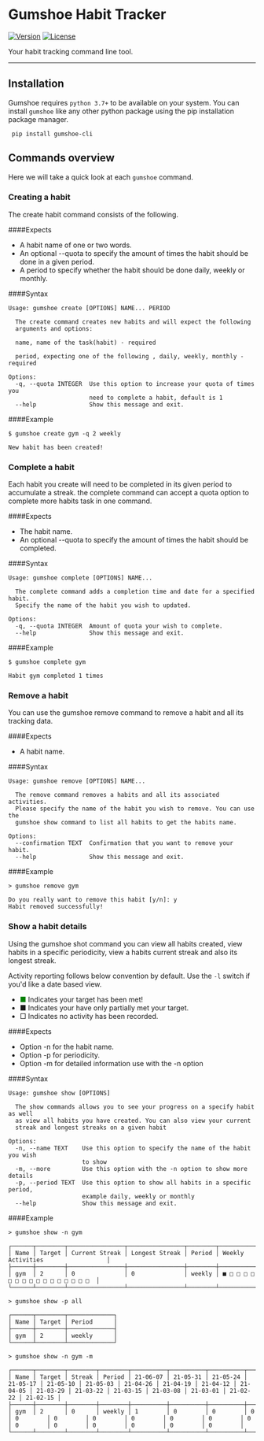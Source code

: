 # Gumshoe Habit Tracker

[![Version](https://img.shields.io/pypi/v/gumshoe-cli)](https://img.shields.io/pypi/v/gumshoe-cli)
[![License](https://img.shields.io/github/license/philipcsaplar/gumshoe-cli)](https://github.com/philipcsaplar/gumshoe-cli/blob/master/LICENSE)

Your habit tracking command line tool.

---

## Installation

Gumshoe requires `python 3.7+` to be available on your system. You can install
`gumshoe` like any other python package using the pip installation package manager.

```shell
 pip install gumshoe-cli
```
## Commands overview

Here we will take a quick look at each `gumshoe` command.

### Creating a habit

The create habit command consists of the following.

####Expects

* A habit name of one or two words.
* An optional --quota to specify the amount of times the habit should be done in a given period.
* A period to specify whether the habit should be done daily, weekly or monthly.

####Syntax

```shell
Usage: gumshoe create [OPTIONS] NAME... PERIOD

  The create command creates new habits and will expect the following
  arguments and options:

  name, name of the task(habit) - required

  period, expecting one of the following , daily, weekly, monthly - required

Options:
  -q, --quota INTEGER  Use this option to increase your quota of times you
                       need to complete a habit, default is 1
  --help               Show this message and exit.

````

####Example
```shell
$ gumshoe create gym -q 2 weekly

New habit has been created!
```

### Complete a habit

Each habit you create will need to be completed in its given period to accumulate a streak. the complete command can accept a quota option to complete more habits task in one command.

####Expects

* The habit name.
* An optional --quota to specify the amount of times the habit should be completed.

####Syntax

```shell
Usage: gumshoe complete [OPTIONS] NAME...

  The complete command adds a completion time and date for a specified habit.
  Specify the name of the habit you wish to updated.

Options:
  -q, --quota INTEGER  Amount of quota your wish to complete.
  --help               Show this message and exit.

```

####Example
```shell
$ gumshoe complete gym

Habit gym completed 1 times
```

### Remove a habit

You can use the gumshoe remove command to remove a habit and all its tracking data.

####Expects

* A habit name.

####Syntax
```shell
Usage: gumshoe remove [OPTIONS] NAME...

  The remove command removes a habits and all its associated activities.
  Please specify the name of the habit you wish to remove. You can use the
  gumshoe show command to list all habits to get the habits name.

Options:
  --confirmation TEXT  Confirmation that you want to remove your habit.
  --help               Show this message and exit.
```
####Example
```shell
> gumshoe remove gym

Do you really want to remove this habit [y/n]: y
Habit removed successfully!

```

### Show a habit details

Using the gumshoe shot command you can view all habits created, view habits in a specific periodicity, view a habits current streak and also its longest streak.

Activity reporting follows below convention by default. Use the `-l` switch if
you'd like a date based view.

- <span style="color:green">■</span> Indicates your target has been met!
- ■ Indicates your have only partially met your target.
- □ Indicates no activity has been recorded.

####Expects

* Option -n for the habit name.
* Option -p for periodicity.
* Option -m for detailed information use with the -n option

####Syntax
```shell
Usage: gumshoe show [OPTIONS]

  The show commands allows you to see your progress on a specify habit as well 
  as view all habits you have created. You can also view your current 
  streak and longest streaks on a given habit

Options:
  -n, --name TEXT    Use this option to specify the name of the habit you wish
                     to show
  -m, --more         Use this option with the -n option to show more details
  -p, --period TEXT  Use this option to show all habits in a specific period,
                     example daily, weekly or monthly
  --help             Show this message and exit.
```
####Example
```shell
> gumshoe show -n gym

┌──────┬────────┬────────────────┬────────────────┬────────┬────────────────────────────────────┐
│ Name │ Target │ Current Streak │ Longest Streak │ Period │ Weekly Activities                  │
├──────┼────────┼────────────────┼────────────────┼────────┼────────────────────────────────────┤
│ gym  │ 2      │ 0              │ 0              │ weekly │ ■ □ □ □ □ □ □ □ □ □ □ □ □ □ □ □ □  │
└──────┴────────┴────────────────┴────────────────┴────────┴────────────────────────────────────┘

> gumshoe show -p all

┌──────┬────────┬─────────────┐
│ Name │ Target │ Period      │
├──────┼────────┼─────────────┤
│ gym  │ 2      │ weekly      │
└──────┴────────┴─────────────┘

> gumshoe show -n gym -m

┌──────┬────────┬────────┬────────┬──────────┬──────────┬──────────┬──────────┬──────────┬──────────┬──────────┬──────────┬──────────┬──────────┬──────────┬──────────┬──────────┬──────────┬──────────┬──────────┬──────────┐
│ Name │ Target │ Streak │ Period │ 21-06-07 │ 21-05-31 │ 21-05-24 │ 21-05-17 │ 21-05-10 │ 21-05-03 │ 21-04-26 │ 21-04-19 │ 21-04-12 │ 21-04-05 │ 21-03-29 │ 21-03-22 │ 21-03-15 │ 21-03-08 │ 21-03-01 │ 21-02-22 │ 21-02-15 │
├──────┼────────┼────────┼────────┼──────────┼──────────┼──────────┼──────────┼──────────┼──────────┼──────────┼──────────┼──────────┼──────────┼──────────┼──────────┼──────────┼──────────┼──────────┼──────────┼──────────┤
│ gym  │ 2      │ 0      │ weekly │ 1        │ 0        │ 0        │ 0        │ 0        │ 0        │ 0        │ 0        │ 0        │ 0        │ 0        │ 0        │ 0        │ 0        │ 0        │ 0        │ 0        │
└──────┴────────┴────────┴────────┴──────────┴──────────┴──────────┴──────────┴──────────┴──────────┴──────────┴──────────┴──────────┴──────────┴──────────┴──────────┴──────────┴──────────┴──────────┴──────────┴──────────┘

```
